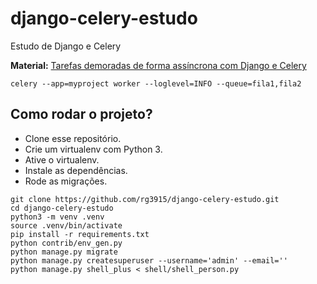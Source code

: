 # django-celery-estudo

Estudo de Django e Celery

**Material:** [Tarefas demoradas de forma assíncrona com Django e Celery](https://fernandofreitasalves.com/tarefas-assincronas-com-django-e-celery/)

```
celery --app=myproject worker --loglevel=INFO --queue=fila1,fila2
```

## Como rodar o projeto?

* Clone esse repositório.
* Crie um virtualenv com Python 3.
* Ative o virtualenv.
* Instale as dependências.
* Rode as migrações.

```
git clone https://github.com/rg3915/django-celery-estudo.git
cd django-celery-estudo
python3 -m venv .venv
source .venv/bin/activate
pip install -r requirements.txt
python contrib/env_gen.py
python manage.py migrate
python manage.py createsuperuser --username='admin' --email=''
python manage.py shell_plus < shell/shell_person.py
```